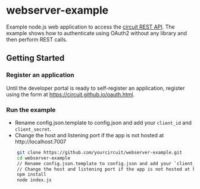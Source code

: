 # webserver-example
Example node.js web application to access the [circuit REST API](https://circuitsandbox.net/rest/v2/swagger). 
The example shows how to authenticate using OAuth2 without any library and then perform REST calls.

## Getting Started

### Register an application
Until the developer portal is ready to self-register an application, register using the form at https://circuit.github.io/oauth.html.

### Run the example
* Rename config.json.template to config.json and add your `client_id` and `client_secret`.
* Change the host and listening port if the app is not hosted at http://localhost:7007

```bash
    git clone https://github.com/yourcircuit/webserver-example.git
    cd webserver-example
    // Rename config.json.template to config.json and add your `client_id` and `client_secret`
    // Change the host and listening port if the app is not hosted at http://localhost:7007
    npm install
    node index.js
``` 


 
